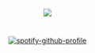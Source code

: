 <br clear="both">

<div align="center">
  <img src="https://visitor-badge.laobi.icu/badge?page_id=kyrstr1.kyrstr1&left_color=royalblue&right_color=lightgray"  />
</div>

<br clear="both">

<div align="center">

###
###
[![spotify-github-profile](https://spotify-github-profile.vercel.app/api/view?uid=uft449chf6xjx0qdxchupvayn&cover_image=true&theme=natemoo-re&show_offline=false&background_color=000000&interchange=true&bar_color=ffffff&bar_color_cover=false)](https://spotify-github-profile.vercel.app/api/view?uid=uft449chf6xjx0qdxchupvayn&redirect=true)


</div>



